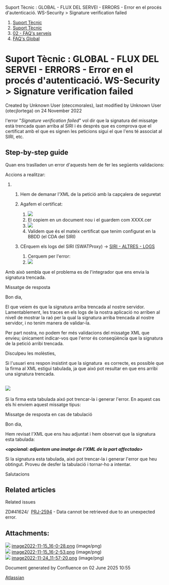 Suport Tècnic : GLOBAL - FLUX DEL SERVEI - ERRORS - Error en el procés d'autenticació. WS-Security > Signature verification failed  

1.  [Suport Tècnic](index.md)
2.  [Suport Tècnic](13893782.md)
3.  [02 - FAQ's serveis](26313393.md)
4.  [FAQ's Global](28705585.md)

Suport Tècnic : GLOBAL - FLUX DEL SERVEI - ERRORS - Error en el procés d'autenticació. WS-Security > Signature verification failed
==================================================================================================================================

Created by Unknown User (oteccmorales), last modified by Unknown User (otecjlortega) on 24 November 2022

l'error "_Signature verification failed_" vol dir que la signatura del missatge està trencada quan arriba al SIRI i és després que es comprova que el certificat amb el que es signen les peticions sigui el que l'ens té associat al SIRI, etc.

Step-by-step guide
------------------

Quan ens traslladen un error d'aquests hem de fer les següents validacions:

Accions a realitzar:

1.  1.  Hem de demanar l'XML de la petició amb la capçalera de seguretat
    2.  Agafem el certificat:
        1.  ![](attachments/81854913/81854914.png)
        2.  El copiem en un document nou i el guardem com XXXX.cer
        3.  ![](attachments/81854913/81854915.png)
        4.  Validem que és el mateix certificat que tenim configurat en la BBDD (el CDA del SIRI)
    3.  CErquem els logs del SIRI (SWATProxy) → [SIRI - ALTRES - LOGS](SIRI---ALTRES---LOGS_30870093.md)
        
        1.  Cerquem per l'error: 
        2.  ![](https://aoccat.zendesk.com/attachments/token/QonolclJr7ODH0DgQP7HAHA0a/?name=image.png)

Amb això sembla que el problema es de l'integrador que ens envia la signatura trencada.

Missatge de resposta

Bon dia,

El que veiem és que la signatura arriba trencada al nostre servidor. Lamentablement, les traces en els logs de la nostra aplicació no arriben al nivell de mostrar la raó per la qual la signatura arriba trencada al nostre servidor, i no tenim manera de validar-la.

Per part nostra, no podem fer més validacions del missatge XML que envieu; únicament indicar-vos que l'error és conseqüència que la signatura de la petició arribi trencada.

Disculpeu les molèsties,

  

Si l'usuari ens respon insistint que la signatura  es correcte, es possible que la firma al XML estigui tabulada, ja que aixó pot resultar en que ens arribi una signatura trencada.

![](attachments/81854913/81854991.png)
--------------------------------------

Si la firma esta tabulada aixó pot trencar-la i generar l'error. En aquest cas els hi enviem aquest missatge tipus:

Missatge de resposta en cas de tabulació

Bon dia,

Hem revisat l'XML que ens hau adjuntat i hem observat que la signatura esta tabulada:

_**<opcional: adjuntem una imatge de l'XML de la part affectada>**_

Si la signatura esta tabulada, aixó pot trencar-la i generar l'error que heu obtingut. Proveu de desfer la tabulació i tornar-ho a intentar.

Salutacions

  

Related articles
----------------

  

Related issues

ZD#41624/  [PRJ-2594](https://contacte.aoc.cat/browse/PRJ-2594?src=confmacro) - Data cannot be retrieved due to an unexpected error.

Attachments:
------------

![](images/icons/bullet_blue.gif) [image2022-11-15\_16-0-28.png](attachments/81854913/81854914.png) (image/png)  
![](images/icons/bullet_blue.gif) [image2022-11-15\_16-2-53.png](attachments/81854913/81854915.png) (image/png)  
![](images/icons/bullet_blue.gif) [image2022-11-24\_11-57-20.png](attachments/81854913/81854991.png) (image/png)  

Document generated by Confluence on 02 June 2025 10:55

[Atlassian](http://www.atlassian.com/)